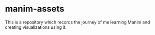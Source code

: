 # manim-assets
This is a repository which records the journey of me learning Manim and creating visualizations using it.
